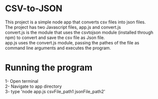 # CSV-to-JSON
This project is a simple node app that converts csv files into json files.<br />
The project has two Javascript files, app.js and convert.js<br />
convert.js is the module that uses the csvtojson module (installed through npm) to convert and save the csv file as Json file.<br />
app.js uses the convert.js module, passing the pathes of the file as command line arguments and executes the program.<br />
# Running the program
1- Open terminal<br />
2- Navigate to app directory<br />
3- type 'node app.js csvFile_path1 jsonFile_path2'<br />
